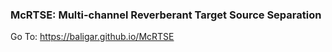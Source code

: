 ### McRTSE: Multi-channel Reverberant Target Source Separation


Go To: https://baligar.github.io/McRTSE
